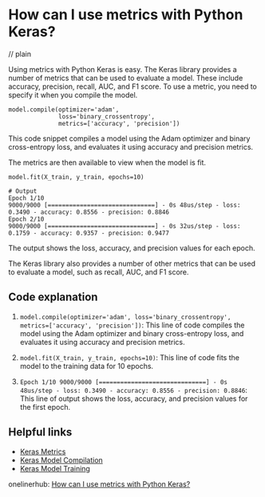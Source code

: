 # How can I use metrics with Python Keras?
// plain

Using metrics with Python Keras is easy. The Keras library provides a number of metrics that can be used to evaluate a model. These include accuracy, precision, recall, AUC, and F1 score. To use a metric, you need to specify it when you compile the model.

```
model.compile(optimizer='adam',
              loss='binary_crossentropy',
              metrics=['accuracy', 'precision'])
```

This code snippet compiles a model using the Adam optimizer and binary cross-entropy loss, and evaluates it using accuracy and precision metrics.

The metrics are then available to view when the model is fit.

```
model.fit(X_train, y_train, epochs=10)

# Output
Epoch 1/10
9000/9000 [==============================] - 0s 48us/step - loss: 0.3490 - accuracy: 0.8556 - precision: 0.8846
Epoch 2/10
9000/9000 [==============================] - 0s 32us/step - loss: 0.1759 - accuracy: 0.9357 - precision: 0.9477
```

The output shows the loss, accuracy, and precision values for each epoch.

The Keras library also provides a number of other metrics that can be used to evaluate a model, such as recall, AUC, and F1 score.

## Code explanation


1. `model.compile(optimizer='adam', loss='binary_crossentropy', metrics=['accuracy', 'precision'])`: This line of code compiles the model using the Adam optimizer and binary cross-entropy loss, and evaluates it using accuracy and precision metrics.

2. `model.fit(X_train, y_train, epochs=10)`: This line of code fits the model to the training data for 10 epochs.

3. `Epoch 1/10 9000/9000 [==============================] - 0s 48us/step - loss: 0.3490 - accuracy: 0.8556 - precision: 0.8846`: This line of output shows the loss, accuracy, and precision values for the first epoch.

## Helpful links

- [Keras Metrics](https://keras.io/metrics/)
- [Keras Model Compilation](https://keras.io/models/model/#compile)
- [Keras Model Training](https://keras.io/models/model/#fit)

onelinerhub: [How can I use metrics with Python Keras?](https://onelinerhub.com/python-keras/how-can-i-use-metrics-with-python-keras)